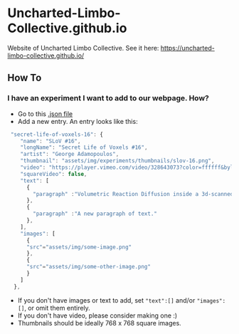# Uncharted-Limbo-Collective.github.io
Website of Uncharted Limbo Collective. See it here: https://uncharted-limbo-collective.github.io/

## How To

### I have an experiment I want to add to our webpage. How?
* Go to this [.json file](https://github.com/Uncharted-Limbo-Collective/Uncharted-Limbo-Collective.github.io/blob/main/assets/experiment-list.json)
* Add a new entry. An entry looks like this:
```js
 "secret-life-of-voxels-16": {
    "name": "SLoV #16",
    "longName": "Secret Life of Voxels #16",
    "artist": "George Adamopoulos",
    "thumbnail": "assets/img/experiments/thumbnails/slov-16.png",
    "video": "https://player.vimeo.com/video/328643073?color=ffffff&byline=0&portrait=0",
    "squareVideo": false,
    "text": [
      {
        "paragraph" :"Volumetric Reaction Diffusion inside a 3d-scanned model of a miniature lion."
      },
      {
        "paragraph" :"A new paragraph of text."
      },
    ],
    "images": [
      {
      "src"="assets/img/some-image.png"
      },
      {
      "src"="assets/img/some-other-image.png"
      }
    ]
  },

```
* If you don't have images or text to add, set `"text":[]` and/or `"images":[]`, or omit them entirely.
* If you don't have video, please consider making one :) 
* Thumbnails should be ideally 768 x 768 square images.

